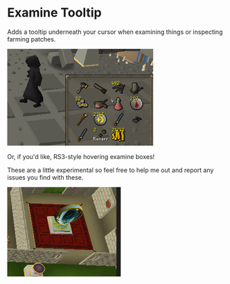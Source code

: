 # Examine Tooltip
Adds a tooltip underneath your cursor when examining things or inspecting farming patches.

![Examine Tooltip in Action](examine_tooltip_example.gif)

Or, if you'd like, RS3-style hovering examine boxes!

These are a little experimental so feel free to help me out and report any issues you find with these.

![Examine RS3 Style](examine_rs3_example.gif)